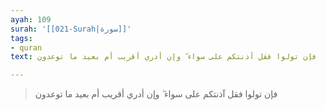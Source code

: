 ```yaml
---
ayah: 109
surah: '[[021-Surah|سورة]]'
tags:
- quran
text: فإن تولوا فقل آذنتكم على سواء ۖ وإن أدري أقريب أم بعيد ما توعدون

---
```

> فإن تولوا فقل آذنتكم على سواء ۖ وإن أدري أقريب أم بعيد ما توعدون
